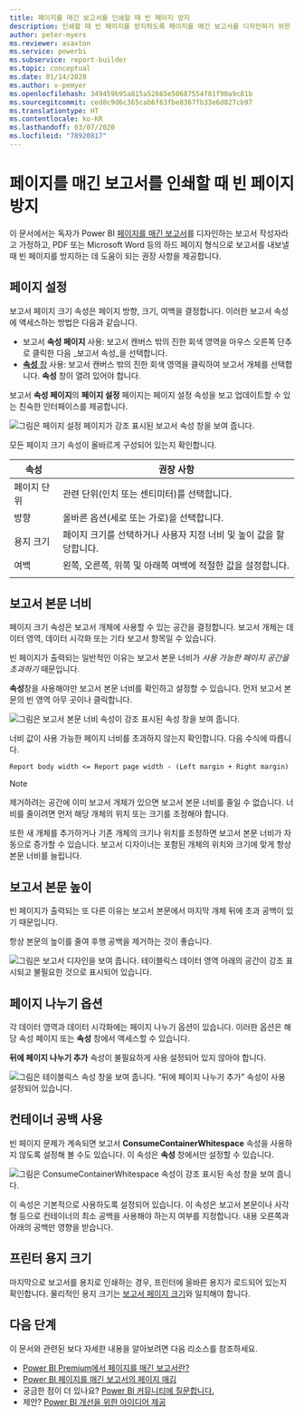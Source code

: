 ```yaml
---
title: 페이지를 매긴 보고서를 인쇄할 때 빈 페이지 방지
description: 인쇄할 때 빈 페이지를 방지하도록 페이지를 매긴 보고서를 디자인하기 위한 지침
author: peter-myers
ms.reviewer: asaxton
ms.service: powerbi
ms.subservice: report-builder
ms.topic: conceptual
ms.date: 01/14/2020
ms.author: v-pemyer
ms.openlocfilehash: 349459b95a815a52665e50687554f81f90a9c81b
ms.sourcegitcommit: ced8c9d6c365cab6f63fbe8367fb33e6d827cb97
ms.translationtype: HT
ms.contentlocale: ko-KR
ms.lasthandoff: 03/07/2020
ms.locfileid: "78920817"
---
```

# <a name="avoid-blank-pages-when-printing-paginated-reports"></a>페이지를 매긴 보고서를 인쇄할 때 빈 페이지 방지

이 문서에서는 독자가 Power BI [페이지를 매긴 보고서](../paginated-reports/paginated-reports-report-builder-power-bi.md)를 디자인하는 보고서 작성자라고 가정하고, PDF 또는 Microsoft Word 등의 하드 페이지 형식으로 보고서를 내보낼 때 빈 페이지를 방지하는 데 도움이 되는 권장 사항을 제공합니다.

## <a name="page-setup"></a>페이지 설정

보고서 페이지 크기 속성은 페이지 방향, 크기, 여백을 결정합니다. 이러한 보고서 속성에 액세스하는 방법은 다음과 같습니다.

- 보고서 **속성 페이지** 사용: 보고서 캔버스 밖의 진한 회색 영역을 마우스 오른쪽 단추로 클릭한 다음 _보고서 속성_을 선택합니다.
- [**속성** 창](../paginated-reports/paginated-reports-report-design-view.md#4-properties-pane) 사용: 보고서 캔버스 밖의 진한 회색 영역을 클릭하여 보고서 개체를 선택합니다. **속성** 창이 열려 있어야 합니다.

보고서 **속성 페이지**의 **페이지 설정** 페이지는 페이지 설정 속성을 보고 업데이트할 수 있는 친숙한 인터페이스를 제공합니다.

![그림은 페이지 설정 페이지가 강조 표시된 보고서 속성 창을 보여 줍니다.](media/report-paginated-blank-page/report-page-setup-properties.png)

모든 페이지 크기 속성이 올바르게 구성되어 있는지 확인합니다.

|속성|권장 사항|
|---------|---------|
|페이지 단위|관련 단위(인치 또는 센티미터)를 선택합니다.|
|방향|올바른 옵션(세로 또는 가로)을 선택합니다.|
|용지 크기|페이지 크기를 선택하거나 사용자 지정 너비 및 높이 값을 할당합니다.|
|여백|왼쪽, 오른쪽, 위쪽 및 아래쪽 여백에 적절한 값을 설정합니다.|
|||

## <a name="report-body-width"></a>보고서 본문 너비

페이지 크기 속성은 보고서 개체에 사용할 수 있는 공간을 결정합니다. 보고서 개체는 데이터 영역, 데이터 시각화 또는 기타 보고서 항목일 수 있습니다.

빈 페이지가 출력되는 일반적인 이유는 보고서 본문 너비가 _사용 가능한 페이지 공간을 초과하기_ 때문입니다.

**속성**창을 사용해야만 보고서 본문 너비를 확인하고 설정할 수 있습니다. 먼저 보고서 본문의 빈 영역 아무 곳이나 클릭합니다.

![그림은 보고서 본문 너비 속성이 강조 표시된 속성 창을 보여 줍니다.](media/report-paginated-blank-page/report-body-properties-width.png)

너비 값이 사용 가능한 페이지 너비를 초과하지 않는지 확인합니다. 다음 수식에 따릅니다.

```Report body width <= Report page width - (Left margin + Right margin)```

> [!NOTE]
> 제거하려는 공간에 이미 보고서 개체가 있으면 보고서 본문 너비를 줄일 수 없습니다. 너비를 줄이려면 먼저 해당 개체의 위치 또는 크기를 조정해야 합니다.
>
> 또한 새 개체를 추가하거나 기존 개체의 크기나 위치를 조정하면 보고서 본문 너비가 자동으로 증가할 수 있습니다. 보고서 디자이너는 포함된 개체의 위치와 크기에 맞게 항상 본문 너비를 늘립니다.

## <a name="report-body-height"></a>보고서 본문 높이

빈 페이지가 출력되는 또 다른 이유는 보고서 본문에서 마지막 개체 뒤에 초과 공백이 있기 때문입니다.

항상 본문의 높이를 줄여 후행 공백을 제거하는 것이 좋습니다.

![그림은 보고서 디자인을 보여 줍니다. 테이블릭스 데이터 영역 아래의 공간이 강조 표시되고 불필요한 것으로 표시되어 있습니다.](media/report-paginated-blank-page/report-body-remove-trailing-space.png)

## <a name="page-break-options"></a>페이지 나누기 옵션

각 데이터 영역과 데이터 시각화에는 페이지 나누기 옵션이 있습니다. 이러한 옵션은 해당 속성 페이지 또는 **속성** 창에서 액세스할 수 있습니다.

**뒤에 페이지 나누기 추가** 속성이 불필요하게 사용 설정되어 있지 않아야 합니다.

![그림은 테이블릭스 속성 창을 보여 줍니다. “뒤에 페이지 나누기 추가” 속성이 사용 설정되어 있습니다.](media/report-paginated-blank-page/data-region-page-break-option-after.png)

## <a name="consume-container-whitespace"></a>컨테이너 공백 사용

빈 페이지 문제가 계속되면 보고서 **ConsumeContainerWhitespace** 속성을 사용하지 않도록 설정해 볼 수도 있습니다. 이 속성은 **속성** 창에서만 설정할 수 있습니다.

![그림은 ConsumeContainerWhitespace 속성이 강조 표시된 속성 창을 보여 줍니다.](media/report-paginated-blank-page/report-properties-consumecontainerwhitespace.png)

이 속성은 기본적으로 사용하도록 설정되어 있습니다. 이 속성은 보고서 본문이나 사각형 등으로 컨테이너의 최소 공백을 사용해야 하는지 여부를 지정합니다. 내용 오른쪽과 아래의 공백만 영향을 받습니다.

## <a name="printer-paper-size"></a>프린터 용지 크기

마지막으로 보고서를 용지로 인쇄하는 경우, 프린터에 올바른 용지가 로드되어 있는지 확인합니다. 물리적인 용지 크기는 [보고서 페이지 크기](#page-setup)와 일치해야 합니다.

## <a name="next-steps"></a>다음 단계

이 문서와 관련된 보다 자세한 내용을 알아보려면 다음 리소스를 참조하세요.

- [Power BI Premium에서 페이지를 매긴 보고서란?](../paginated-reports/paginated-reports-report-builder-power-bi.md)
- [Power BI 페이지를 매긴 보고서의 페이지 매김](../paginated-reports/paginated-reports-pagination.md)
- 궁금한 점이 더 있나요? [Power BI 커뮤니티에 질문합니다.](https://community.powerbi.com/)
- 제안? [Power BI 개선을 위한 아이디어 제공](https://ideas.powerbi.com)
